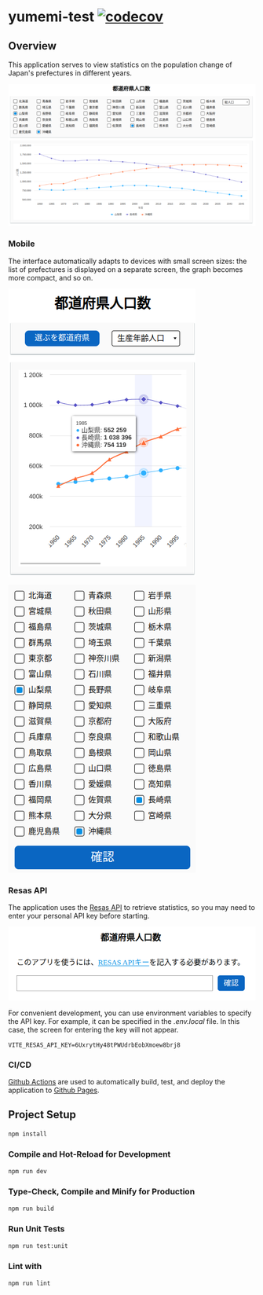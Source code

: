 # yumemi-test [![codecov](https://codecov.io/github/become-iron/yumemi-test/graph/badge.svg?token=AWCBNDBSN0)](https://codecov.io/github/become-iron/yumemi-test)

## Overview

This application serves to view statistics on the population change of Japan's prefectures in different years.

![](docs/images/desktop.png)

### Mobile

The interface automatically adapts to devices with small screen sizes: the list of prefectures is displayed on a separate screen, the graph becomes more compact, and so on.

![](docs/images/mobile.png)

![](docs/images/mobile_prefectures.png)

### Resas API

The application uses the [Resas API](https://opendata.resas-portal.go.jp/docs/api/v1/index.html) to retrieve statistics, so you may need to enter your personal API key before starting.

![](docs/images/credentials_form.png)

For convenient development, you can use environment variables to specify the API key. For example, it can be specified in the _.env.local_ file. In this case, the screen for entering the key will not appear.

```
VITE_RESAS_API_KEY=6UxrytHy48tPWUdrbEobXmoew8brj8
```

### CI/CD

[Github Actions](.github/workflows) are used to automatically build, test, and deploy the application to [Github Pages](https://become-iron.github.io/yumemi-test/).

## Project Setup

```sh
npm install
```

### Compile and Hot-Reload for Development

```sh
npm run dev
```

### Type-Check, Compile and Minify for Production

```sh
npm run build
```

### Run Unit Tests

```sh
npm run test:unit
```

### Lint with

```sh
npm run lint
```

